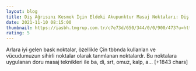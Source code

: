 ```yaml
--- 
layout: blog
title: Diş Ağrısını Kesmek İçin Eldeki Akupunktur Masaj Noktaları: Diş Ağrısı İçin Nereye Masaj Yapılır?
date: 2021-11-10 08:15:00
thumbnail: https://iasbh.tmgrup.com.tr/c7e73d/650/344/0/0/900/473?u=https://isbh.tmgrup.com.tr/sbh/2020/02/10/dis-agrisi-icin-nereye-masaj-yapilir-bas-agrisina-iyi-gelen-baski-noktalari-nelerdir-1581323339891.jpg
rating: 5
---
```

Arlara iyi gelen bask noktalar, özellikle Çin tbbnda kullanlan ve vücudumuzun sihirli noktalar olarak tanmlanan noktalardr. Bu noktalara uygulanan doru masaj teknikleri ile ba, di, srt, omuz, kalp, a… [+1843 chars]